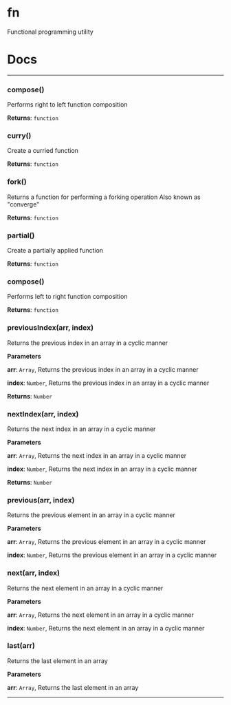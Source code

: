 # fn
Functional programming utility

# Docs

* * *

### compose() 

Performs right to left function composition

**Returns**: `function`


### curry() 

Create a curried function

**Returns**: `function`


### fork() 

Returns a function for performing a forking operation
Also known as "converge"

**Returns**: `function`


### partial() 

Create a partially applied function

**Returns**: `function`


### compose() 

Performs left to right function composition

**Returns**: `function`


### previousIndex(arr, index) 

Returns the previous index in an array in a cyclic manner

**Parameters**

**arr**: `Array`, Returns the previous index in an array in a cyclic manner

**index**: `Number`, Returns the previous index in an array in a cyclic manner

**Returns**: `Number`


### nextIndex(arr, index) 

Returns the next index in an array in a cyclic manner

**Parameters**

**arr**: `Array`, Returns the next index in an array in a cyclic manner

**index**: `Number`, Returns the next index in an array in a cyclic manner

**Returns**: `Number`


### previous(arr, index) 

Returns the previous element in an array in a cyclic manner

**Parameters**

**arr**: `Array`, Returns the previous element in an array in a cyclic manner

**index**: `Number`, Returns the previous element in an array in a cyclic manner



### next(arr, index) 

Returns the next element in an array in a cyclic manner

**Parameters**

**arr**: `Array`, Returns the next element in an array in a cyclic manner

**index**: `Number`, Returns the next element in an array in a cyclic manner



### last(arr) 

Returns the last element in an array

**Parameters**

**arr**: `Array`, Returns the last element in an array




* * *










